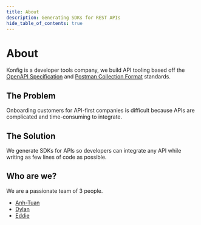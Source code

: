```yaml
---
title: About
description: Generating SDKs for REST APIs
hide_table_of_contents: true
---
```


# About

Konfig is a developer tools company, we build API tooling based off the [OpenAPI
Specification](https://swagger.io/specification/) and [Postman Collection Format](https://schema.postman.com/collection/json/v2.1.0/draft-07/collection.json) standards.

## The Problem

Onboarding customers for API-first companies is difficult because APIs are
complicated and time-consuming to integrate.

## The Solution

We generate SDKs for APIs so developers can integrate any API while writing as
few lines of code as possible.

## Who are we?

We are a passionate team of 3 people.

- [Anh-Tuan](https://www.linkedin.com/in/anhtuanbui2/)
- [Dylan](https://www.linkedin.com/in/dphuang2/)
- [Eddie](https://www.linkedin.com/in/eddie-chayes/)
